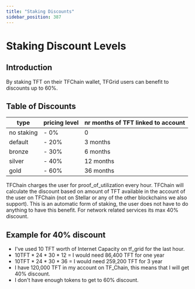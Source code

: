 ```yaml
---
title: "Staking Discounts"
sidebar_position: 387
---
```


<h1>Staking Discount Levels</h1>



## Introduction

By staking TFT on their TFChain wallet, TFGrid users can benefit to discounts up to 60%.

## Table of Discounts

| type       | pricing level | nr months of TFT linked to account |
| ---------- | ------------- | ---------------------------------- |
| no staking | - 0%          | 0                                  |
| default    | - 20%         | 3 months                           |
| bronze     | - 30%         | 6 months                           |
| silver     | - 40%         | 12 months                          |
| gold       | - 60%         | 36 months                          |

TFChain charges the user for proof_of_utilization every hour. TFChain will calculate the discount based on amount of TFT available in the account of the user on TFChain (not on Stellar or any of the other blockchains we also support). This is an automatic form of staking, the user does not have to do anything to have this benefit. For network related services its max 40% discount.

## Example for 40% discount

- I've used 10 TFT worth of Internet Capacity on tf_grid for the last hour.
- 10TFT * 24 * 30 * 12 = I would need 86,400 TFT for one year
- 10TFT * 24 * 30 * 36 = I would need 259,200 TFT for 3 year
- I have 120,000 TFT in my account on TF_Chain, this means that I will get 40% discount.
- I don't have enough tokens to get to 60% discount.

